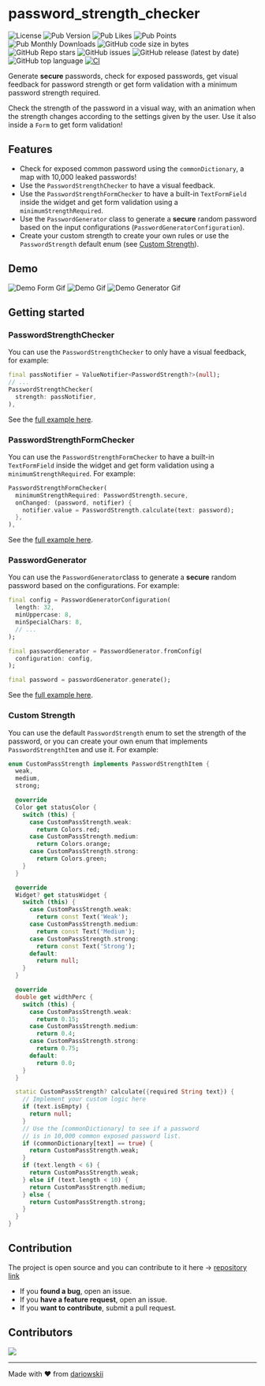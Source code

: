 # password_strength_checker
![License](https://img.shields.io/github/license/dariowskii/password_strength_checker) ![Pub Version](https://img.shields.io/pub/v/password_strength_checker) ![Pub Likes](https://img.shields.io/pub/likes/password_strength_checker) ![Pub Points](https://img.shields.io/pub/points/password_strength_checker) ![Pub Monthly Downloads](https://img.shields.io/pub/dm/password_strength_checker) ![GitHub code size in bytes](https://img.shields.io/github/languages/code-size/dariowskii/password_strength_checker?label=size) ![GitHub Repo stars](https://img.shields.io/github/stars/dariowskii/password_strength_checker) ![GitHub issues](https://img.shields.io/github/issues/dariowskii/password_strength_checker) ![GitHub release (latest by date)](https://img.shields.io/github/v/release/dariowskii/password_strength_checker) ![GitHub top language](https://img.shields.io/github/languages/top/dariowskii/password_strength_checker) [![CI](https://github.com/dariowskii/password_strength_checker/actions/workflows/dart.yml/badge.svg?branch=master)](https://github.com/dariowskii/password_strength_checker/actions/workflows/dart.yml)

Generate **secure** passwords, check for exposed passwords, get visual feedback for password strength or get form validation with a minimum password strength required.

Check the strength of the password in a visual way, with an animation when the strength changes according to the settings given by the user.
Use it also inside a `Form` to get form validation!

## Features

- Check for exposed common password using the `commonDictionary`, a map with 10,000 leaked passwords!
- Use the `PasswordStrengthChecker` to have a visual feedback.
- Use the `PasswordStrengthFormChecker` to have a built-in `TextFormField` inside the widget and get form validation using a `minimumStrengthRequired`.
- Use the `PasswordGenerator` class to generate a **secure** random password based on the input configurations (`PasswordGeneratorConfiguration`).
- Create your custom strength to create your own rules or use the `PasswordStrength` default enum (see [Custom Strength](#custom-strength)).

## Demo

![Demo Form Gif](./assets/demo_form.gif)
![Demo Gif](./assets/demo.gif)
![Demo Generator Gif](./assets/demo_generator.gif)

## Getting started

### PasswordStrengthChecker

You can use the `PasswordStrengthChecker` to only have a visual feedback, for example:

```dart
final passNotifier = ValueNotifier<PasswordStrength?>(null);
// ...
PasswordStrengthChecker(
  strength: passNotifier,
),
```

See the [full example here](./example/password_strength_checker_example.dart).

### PasswordStrengthFormChecker

You can use the `PasswordStrengthFormChecker` to have a built-in `TextFormField` inside the widget and get form validation using a `minimumStrengthRequired`. For example:

```dart
PasswordStrengthFormChecker(
  minimumStrengthRequired: PasswordStrength.secure,
  onChanged: (password, notifier) {
    notifier.value = PasswordStrength.calculate(text: password);
  },
),
```

See the [full example here](./example/password_strength_form_checker_example.dart).

### PasswordGenerator

You can use the `PasswordGenerator`class to generate a **secure** random password based on the configurations. For example:

```dart
final config = PasswordGeneratorConfiguration(
  length: 32,
  minUppercase: 8,
  minSpecialChars: 8,
  // ...
);

final passwordGenerator = PasswordGenerator.fromConfig(
  configuration: config,
);

final password = passwordGenerator.generate();
```

See the [full example here](./example/password_generator_example.dart).

### Custom Strength

You can use the default `PasswordStrength` enum to set the strength of the password, or you can create your own enum that implements `PasswordStrengthItem` and use it. For example:

```dart
enum CustomPassStrength implements PasswordStrengthItem {
  weak,
  medium,
  strong;

  @override
  Color get statusColor {
    switch (this) {
      case CustomPassStrength.weak:
        return Colors.red;
      case CustomPassStrength.medium:
        return Colors.orange;
      case CustomPassStrength.strong:
        return Colors.green;
    }
  }

  @override
  Widget? get statusWidget {
    switch (this) {
      case CustomPassStrength.weak:
        return const Text('Weak');
      case CustomPassStrength.medium:
        return const Text('Medium');
      case CustomPassStrength.strong:
        return const Text('Strong');
      default:
        return null;
    }
  }

  @override
  double get widthPerc {
    switch (this) {
      case CustomPassStrength.weak:
        return 0.15;
      case CustomPassStrength.medium:
        return 0.4;
      case CustomPassStrength.strong:
        return 0.75;
      default:
        return 0.0;
    }
  }

  static CustomPassStrength? calculate({required String text}) {
    // Implement your custom logic here
    if (text.isEmpty) {
      return null;
    }
    // Use the [commonDictionary] to see if a password
    // is in 10,000 common exposed password list.
    if (commonDictionary[text] == true) {
      return CustomPassStrength.weak;
    }
    if (text.length < 6) {
      return CustomPassStrength.weak;
    } else if (text.length < 10) {
      return CustomPassStrength.medium;
    } else {
      return CustomPassStrength.strong;
    }
  }
}
```

## Contribution

The project is open source and you can contribute to it here -> [repository link](https://github.com/dariowskii/password_strength_checker)

- If you **found a bug**, open an issue.
- If you **have a feature request**, open an issue.
- If you **want to contribute**, submit a pull request.

## Contributors

<a href="https://github.com/dariowskii/password_strength_checker/graphs/contributors">
  <img src="https://contrib.rocks/image?repo=dariowskii/password_strength_checker" />
</a>

---

Made with ❤️ from [dariowskii](https://www.linkedin.com/in/dario-varriale/)
